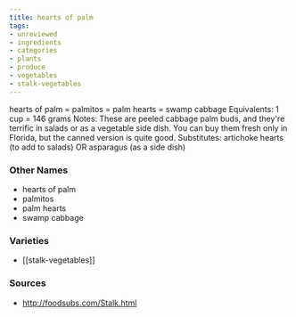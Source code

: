 ```yaml
---
title: hearts of palm
tags:
- unreviewed
- ingredients
- categories
- plants
- produce
- vegetables
- stalk-vegetables
---
```

hearts of palm = palmitos = palm hearts = swamp cabbage Equivalents: 1 cup = 146 grams Notes: These are peeled cabbage palm buds, and they're terrific in salads or as a vegetable side dish. You can buy them fresh only in Florida, but the canned version is quite good. Substitutes: artichoke hearts (to add to salads) OR asparagus (as a side dish)

### Other Names

* hearts of palm
* palmitos
* palm hearts
* swamp cabbage

### Varieties

* [[stalk-vegetables]]

### Sources
* http://foodsubs.com/Stalk.html

